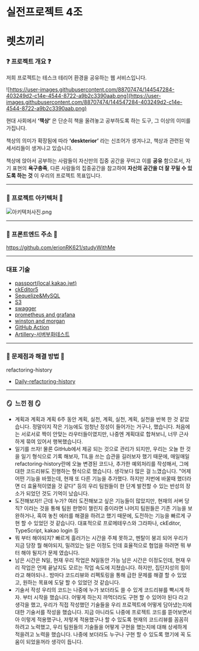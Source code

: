 # 실전프로젝트 4조

# 렛츠끼리

### ❓ 프로젝트 개요 ❓

저희 프로젝트는 테스크 테리어 환경을 공유하는 웹 서비스입니다.

![https://user-images.githubusercontent.com/88707474/144547284-403249d2-c14e-4544-8722-a9b2c3390aab.png](https://user-images.githubusercontent.com/88707474/144547284-403249d2-c14e-4544-8722-a9b2c3390aab.png)

현대 사회에서 **‘책상’** 은 단순히 책을 올려놓고 공부하도록 하는 도구, 그 이상의 이미를 가집니다.

책상의 의미가 확장됨에 따라 **‘deskterior’** 라는 신조어가 생겨나고, 책상과 관련된 악세서리들이 생겨나고 있습니다.

책상에 앉아서 공부하는 사람들이 자신만의 집중 공간을 꾸미고 이를 **공유** 함으로서, 자기 표현의 **욕구충족**, 다른 사람들의 집중공간을 참고하여 **자신의 공간을 더 잘 꾸밀 수 있도록 하는 것** 이 우리의 프로젝트 목표입니다.

---

### 🎁 프로젝트 아키텍처 🎁

![아키텍처사진.png](/image/architecture.png)

---

### 🤝 프론트엔드 주소 🤝

https://github.com/erionRK621/studyWithMe

---

### 대표 기술

- [passport(local,kakao,jwt)](https://github.com/JangJaeWon22/focus-with-me/blob/main/doc/skill-book/passport.md)
- [ckEditor5](https://github.com/JangJaeWon22/focus-with-me/blob/main/doc/skill-book/ckeditor.md)
- [Sequelize&MySQL](https://github.com/JangJaeWon22/focus-with-me/blob/main/doc/skill-book/sequelize&mysql/sequelize&mysql.md)
- [S3](https://github.com/JangJaeWon22/focus-with-me/blob/main/doc/skill-book/S3.md)
- [swagger](https://github.com/JangJaeWon22/focus-with-me/blob/main/doc/skill-book/swagger.md)
- [prometheus and grafana](https://github.com/JangJaeWon22/focus-with-me/blob/main/doc/skill-book/prometheus_and_grafana/prometheus_and_grafana.md)
- [winston and morgan](https://github.com/JangJaeWon22/focus-with-me/blob/main/doc/skill-book/winston&morgan/winston&morgan.md)
- [GitHub Action](https://github.com/JangJaeWon22/focus-with-me/blob/main/doc/skill-book/github_action.md)
- [Artillery-서버부화테스트](https://github.com/JangJaeWon22/focus-with-me/blob/main/doc/skill-book/Artillery/Artillery.md)

---

### 🐳 문제점과 해결 방법 🐳

refactoring-history

- [Daily-refactoring-history](./doc/refactoring-history)

---

### 🪞  느낀 점 🪞

- 계획과 계획과 계획
  6주 동안 계획, 실천, 계획, 실천, 계획, 실천을 반복 한 것 같았습니다.
  정말이지 작은 기능에도 엄청난 정성이 들어가는 거구나, 했습니다.
  처음에는 서로서로 짝이 안맞는 라우터들이였지만, 나중엔 계획대로 합쳐보니, 너무 근사하게 묶여 있어서 행복했습니다.
- 일기를 쓰자!
  물론 GitHub에서 제공 되는 것으로 관리가 되지만, 우리는 오늘 한 것을 일기 형식으로 기록 해보자, TIL을 쓰는 습관을 길러보자 했기 때문에, 매일매일 refactoring-history란에 오늘 변경된 코드나, 추가한 예외처리를 작성해서, 그에 대한 코드리뷰도 진행하는 형식으로 했습니다.
  생각보다 많은 걸 느꼈습니다. "어제 어떤 기능을 바꿨는데, 현재 또 다른 기능을 추가했다. 하지만 저번에 바꿀때 했더라면 더 효율적이였을 것 같다" 등의 우리 팀원들이 한 단계 발전할 수 있는 반성의 장소가 되었던 것도 기억이 났습니다.
- 도전해보자!! 근데 누가?
  여러 도전해보고 싶은 기능들이 많았지만, 현재의 서버 당직? 이라는 것을 통해 팀원 한명이 챌린지 중이라면 나머지 팀원들은 기존 기능을 보완하거나, 혹여 놓친 에러를 해결을 하려고 했기 때문에, 도전하는 기능을 빠르게 구현 할 수 있었던 것 같습니다.
  대표적으로 프로메테우스와 그라파나, ckEditor, TypeScript, kakao login 등
- 뭐 부터 해야되지?
  빠르게 흘러가는 시간을 주체 못하고, 멘탈이 붕괴 되어 우리가 지금 당장 뭘 해야되지, 밀려있는 일은 이정도 인데 효율적으로 협업을 하려면 뭐 부터 해야 될지가 문제 였습니다.
- 남은 시간은 N일, 현재 우리 작업은 N일동안 가능
  남은 시간은 이정도인데, 현재 우리 작업은 언제 끝날지도 모르는 작업 속도에 지쳤습니다. 하지만, 집단지성의 힘이라고 해야되나.. 밤마다 코드리뷰와 리펙토링을 통해 급한 문제를 해결 할 수 있었고, 원하는 목표에 도달 할 수 있었던 것 같습니다.
- 기술서 작성
  우리의 코드는 나중에 누가 보더라도 쓸 수 있게 코드리뷰를 빡시게 하자. 부터 시작을 했습니다.
  어떻게 하는지 까먹더라도 구현 할 수 있어야 된다 라고 생각을 했고, 우리가 직접 작성했던 기술들을 우리 프로젝트에 어떻게 담아냈는지에 대한 기술서를 작성을 했습니다.
  지금 아니라도 나중에 프로젝트 코드를 뜯어보면서 아 이렇게 적용했구나, 저렇게 적용했구나 할 수 있도록 현재의 코드리뷰를 꼼꼼히 하려고 노력했고, 우리 팀원들의 기술들을 어떻게 구현을 했는지에 대해 상세하게 적을려고 노력을 했습니다.
  나중에 보더라도 누구나 구현 할 수 있도록 했기에 꼭 도움이 되었을꺼라 생각이 듭니다.
